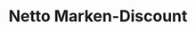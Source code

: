 ---
title: "Netto Marken-Discount"
url: /schwedt-oder/netto-marken-discount-bertha-von-suttner-strasse/
shop: Supermarkt
---